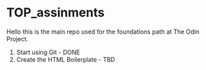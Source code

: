 # TOP_assinments 

Hello this is the main repo used for the foundations path at The Odin Project.

1. Start using Git - DONE
2. Create the HTML Boilerplate - TBD
